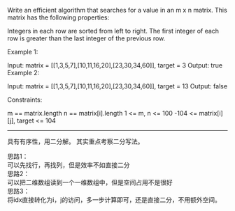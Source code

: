 Write an efficient algorithm that searches for a value in an m x n matrix. This matrix has the following properties:

Integers in each row are sorted from left to right.
The first integer of each row is greater than the last integer of the previous row.


Example 1:


Input: matrix = [[1,3,5,7],[10,11,16,20],[23,30,34,60]], target = 3
Output: true
Example 2:


Input: matrix = [[1,3,5,7],[10,11,16,20],[23,30,34,60]], target = 13
Output: false


Constraints:

m == matrix.length
n == matrix[i].length
1 <= m, n <= 100
-104 <= matrix[i][j], target <= 104

----

具有有序性，用二分解。
其实重点考察二分写法。

思路1：<br>
可以先找行，再找列，但是效率不如直接二分<br>
思路2：<br>
可以把二维数组读到一个一维数组中，但是空间占用不是很好<br>
思路3：<br>
将idx直接转化为i，j的访问，多一步计算即可，还是直接二分，不用额外空间。